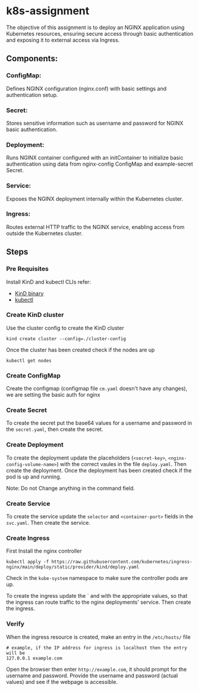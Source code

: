 # k8s-assignment
The objective of this assignment is to deploy an NGINX application using Kubernetes resources, ensuring secure access through basic authentication and exposing it to external access via Ingress.

## Components:
### ConfigMap:

Defines NGINX configuration (nginx.conf) with basic settings and authentication setup.
### Secret:

Stores sensitive information such as username and password for NGINX basic authentication.
### Deployment:

Runs NGINX container configured with an initContainer to initialize basic authentication using data from nginx-config ConfigMap and example-secret Secret.
### Service:

Exposes the NGINX deployment internally within the Kubernetes cluster.
### Ingress:

Routes external HTTP traffic to the NGINX service, enabling access from outside the Kubernetes cluster.

## Steps

### Pre Requisites

Install KinD and kubectl CLIs
refer:
- [KinD binary](https://kind.sigs.k8s.io/docs/user/quick-start#installing-from-release-binaries)
- [kubectl](https://kubernetes.io/docs/tasks/tools/install-kubectl-linux/#install-kubectl-binary-with-curl-on-linux)

### Create KinD cluster

Use the cluster config to create the KinD cluster
```
kind create cluster --config=./cluster-config
```

Once the cluster has been created check if the nodes are up
```
kubectl get nodes
```

### Create ConfigMap

Create the configmap (configmap file `cm.yaml` doesn't have any changes), we are setting the basic auth for nginx

### Create Secret

To create the secret put the base64 values for a username and password in the `secret.yaml`, then create the secret.

### Create Deployment

To create the deployment update the placeholders (`<secret-key>`, `<nginx-config-volume-name>`) with the correct vaules in the file `deploy.yaml`. Then create the deployment. Once the deployment has been created check if the pod is up and running.

Note: Do not Change anything in the command field.

### Create Service

To create the service update the `selector` and `<container-port>` fields in the `svc.yaml`. Then create the service.

### Create Ingress

First Install the nginx controller

```
kubectl apply -f https://raw.githubusercontent.com/kubernetes/ingress-nginx/main/deploy/static/provider/kind/deploy.yaml
```

Check in the `kube-system` namespace to make sure the controller pods are up.

To create the ingress update the `<service-name> and <service-port> with the appropriate values, so that the ingress can route traffic to the nginx deployments' service. Then create the ingress.

### Verify

When the ingress resource is created, make an entry in the `/etc/hosts/` file
```
# example, if the IP address for ingress is localhost then the entry will be
127.0.0.1 example.com
```

Open the browser then enter `http://example.com`, it should prompt for the username and password. Provide the username and password (actual values) and see if the webpage is accessible. 
```
